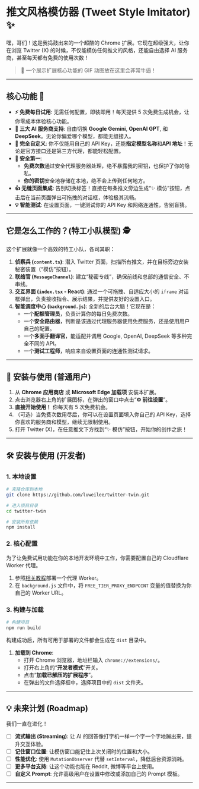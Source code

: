 # 推文风格模仿器 (Tweet Style Imitator) ✨

嘿，哥们！这是我捣鼓出来的一个超酷的 Chrome 扩展。它现在超级强大，让你在浏览 Twitter (X) 的时候，不仅能模仿任何推文的风格，还能自由选择 AI 服务商，甚至每天都有免费的使用次数！

> 🚀 一个展示扩展核心功能的 GIF 动图放在这里会非常牛逼！

---

## 核心功能 🤯

*   **⚡ 免费每日试用**: 无需任何配置，即装即用！每天提供 5 次免费生成机会，让你零成本体验核心功能。
*   **🤖 三大 AI 服务商支持**: 自由切换 **Google Gemini**, **OpenAI GPT**, 和 **DeepSeek**。无论你偏爱哪个模型，都能无缝接入。
*   **🔧 完全自定义**: 你不仅能用自己的 API Key，还能**指定模型名称**和**API 地址**！无论是官方接口还是第三方代理，都能轻松配置。
*   **🔐 安全第一**:
    *   **免费次数**通过安全代理服务器处理，绝不暴露我的密钥，也保护了你的隐私。
    *   **你的密钥**安全地存储在本地，绝不会上传到任何地方。
*   **👍 无缝页面集成**: 告别切换标签！直接在每条推文旁边生成“✨ 模仿”按钮，点击后在当前页面弹出可拖拽的对话框，体验极其流畅。
*   **💡 智能测试**: 在设置页面，一键测试你的 API Key 和网络连通性，告别盲猜。

---

## 它是怎么工作的？(特工小队模型) 🕵️

这个扩展就像一个高效的特工小队，各司其职：

1.  **侦察兵 (`content.ts`)**: 潜入 Twitter 页面，扫描所有推文，并在目标旁边安装秘密装置（“模仿”按钮）。
2.  **联络官 (`MessageChannel`)**: 建立“秘密专线”，确保前线和总部的通信安全、不串线。
3.  **交互界面 (`index.tsx` - React)**: 通过一个可拖拽、自适应大小的 `iframe` 对话框弹出，负责接收指令、展示结果，并提供友好的设置入口。
4.  **智能调度中心 (`background.js`)**: 全新的后台大脑！它现在是：
    *   一个**配额管理员**，负责计算你的每日免费次数。
    *   一个**安全路由器**，判断是该通过代理服务器使用免费服务，还是使用用户自己的配置。
    *   一个**多面手翻译官**，能适配并调用 Google, OpenAI, DeepSeek 等多种完全不同的 API。
    *   一个**测试工程师**，响应来自设置页面的连通性测试请求。

---

## 🚀 安装与使用 (普通用户)

1.  从 **Chrome 应用商店** 或 **Microsoft Edge 加载项** 安装本扩展。
2.  点击浏览器右上角的扩展图标，在弹出的窗口中点击“**⚙️ 前往设置**”。
3.  **直接开始使用！** 你每天有 5 次免费机会。
4.  （可选）当免费次数用尽后，你可以在设置页面填入你自己的 API Key，选择你喜欢的服务商和模型，继续无限制使用。
5.  打开 Twitter (X)，在任意推文下方找到“✨ 模仿”按钮，开始你的创作之旅！

---

## 🛠️ 安装与使用 (开发者)

### 1. 本地设置

```bash
# 克隆仓库到本地
git clone https://github.com/luweilee/twitter-twin.git

# 进入项目目录
cd twitter-twin

# 安装所有依赖
npm install
```

### 2. 核心配置

为了让免费试用功能在你的本地开发环境中工作，你需要配置自己的 Cloudflare Worker 代理。

1.  参照[相关教程](https://developers.cloudflare.com/workers/)部署一个代理 Worker。
2.  在 `background.js` 文件中，将 `FREE_TIER_PROXY_ENDPOINT` 变量的值替换为你自己的 Worker URL。

### 3. 构建与加载

```bash
# 构建项目
npm run build
```

构建成功后，所有可用于部署的文件都会生成在 `dist` 目录中。

1.  **加载到 Chrome**:
    *   打开 Chrome 浏览器，地址栏输入 `chrome://extensions/`。
    *   打开右上角的“**开发者模式**”开关。
    *   点击“**加载已解压的扩展程序**”。
    *   在弹出的文件选择框中，选择项目中的 `dist` 文件夹。

---

## 💡 未来计划 (Roadmap)

我们一直在进化！

-   [ ] **流式输出 (Streaming)**: 让 AI 的回答像打字机一样一个字一个字地蹦出来，提升交互体验。
-   [ ] **记住窗口位置**: 让模仿窗口能记住上次关闭时的位置和大小。
-   [ ] **性能优化**: 使用 `MutationObserver` 代替 `setInterval`，降低后台资源消耗。
-   [ ] **更多平台支持**: 让这个功能也能在 Reddit, 微博等平台上使用。
-   [ ] **自定义 Prompt**: 允许高级用户在设置中修改或添加自己的 Prompt 模板。

---

